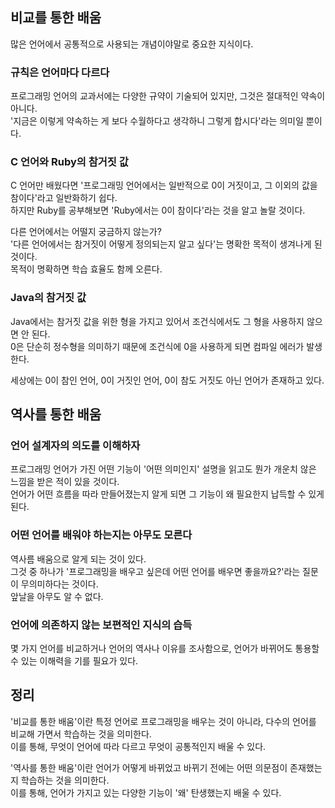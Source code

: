 ## 비교를 통한 배움

많은 언어에서 공통적으로 사용되는 개념이야말로 중요한 지식이다.

### 규칙은 언어마다 다르다

프로그래밍 언어의 교과서에는 다양한 규약이 기술되어 있지만, 그것은 절대적인 약속이 아니다.  
'지금은 이렇게 약속하는 게 보다 수월하다고 생각하니 그렇게 합시다'라는 의미일 뿐이다.

### C 언어와 Ruby의 참거짓 값

C 언어만 배웠다면 '프로그래밍 언어에서는 일반적으로 0이 거짓이고, 그 이외의 값을 참이다'라고 일반화하기 쉽다.  
하지만 Ruby를 공부해보면 'Ruby에서는 0이 참이다'라는 것을 알고 놀랄 것이다.

다른 언어에서는 어떨지 궁금하지 않는가?  
'다른 언어에서는 참거짓이 어떻게 정의되는지 알고 싶다'는 명확한 목적이 생겨나게 된 것이다.  
목적이 명확하면 학습 효율도 함께 오른다.

### Java의 참거짓 값

Java에서는 참거짓 값을 위한 형을 가지고 있어서 조건식에서도 그 형을 사용하지 않으면 안 된다.  
0은 단순히 정수형을 의미하기 때문에 조건식에 0을 사용하게 되면 컴파일 에러가 발생한다.  

세상에는 0이 참인 언어, 0이 거짓인 언어, 0이 참도 거짓도 아닌 언어가 존재하고 있다.

## 역사를 통한 배움

### 언어 설계자의 의도를 이해하자

프로그래밍 언어가 가진 어떤 기능이 '어떤 의미인지' 설명을 읽고도 뭔가 개운치 않은 느낌을 받은 적이 있을 것이다.  
언어가 어떤 흐름을 따라 만들어졌는지 알게 되면 그 기능이 왜 필요한지 납득할 수 있게 된다.

### 어떤 언어를 배워야 하는지는 아무도 모른다

역사름 배움으로 알게 되는 것이 있다.  
그것 중 하나가 '프로그래밍을 배우고 싶은데 어떤 언어를 배우면 좋을까요?'라는 질문이 무의미하다는 것이다.  
앞날을 아무도 알 수 없다.

### 언어에 의존하지 않는 보편적인 지식의 습득

몇 가지 언어를 비교하거나 언어의 역사나 이유를 조사함으로, 언어가 바뀌어도 통용할 수 있는 이해력을 기를 필요가 있다.

## 정리

'비교를 통한 배움'이란 특정 언어로 프로그래밍을 배우는 것이 아니라, 다수의 언어를 비교해 가면서 학습하는 것을 의미한다.  
이를 통해, 무엇이 언어에 따라 다르고 무엇이 공통적인지 배울 수 있다.

'역사를 통한 배움'이란 언어가 어떻게 바뀌었고 바뀌기 전에는 어떤 의문점이 존재했는지 학습하는 것을 의미한다.  
이를 통해, 언어가 가지고 있는 다양한 기능이 '왜' 탄생했는지 배울 수 있다.
